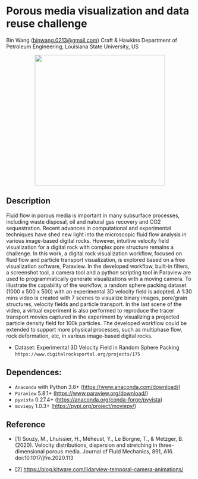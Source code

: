 Porous media visualization and data reuse challenge
==============================================================================================
Bin Wang (binwang.0213@gmail.com)
Craft & Hawkins Department of Petroleum Engineering, Louisiana State University, US

<p align="center">
<img src="../main/output/Cover.jpg?raw=true" height="350" />
</p>

## Description

Fluid flow in porous media is important in many subsurface processes, including waste disposal, oil and natural gas recovery and CO2 sequestration. Recent advances in computational and experimental techniques have shed new light into the microscopic fluid flow analysis in various image-based digital rocks.  However, intuitive velocity field visualization for a digital rock with complex pore structure remains a challenge. In this work, a digital rock visualization workflow, focused on fluid flow and particle transport visualization, is explored based on a free visualization software, Paraview. In the developed workflow, built-in filters, a screenshot tool, a camera tool and a python scripting tool in Paraview are used to programmatically generate visualizations with a moving camera. To illustrate the capability of the workflow, a random sphere packing dataset (1000 x 500 x 500) with an experimental 3D velocity field is adopted. A 1:30 mins video is created with 7 scenes to visualize binary images, pore/grain structures, velocity fields and particle transport. In the last scene of the video, a virtual experiment is also performed to reproduce the tracer transport movies captured in the experiment by visualizing a projected particle density field for 100k particles. The developed workflow could be extended to support more physical processes, such as multiphase flow, rock deformation, etc, in various image-based digital rocks.

* Dataset: Experimental 3D Velocity Field in Random Sphere Packing `https://www.digitalrocksportal.org/projects/175`

## Dependences:
* `Anaconda` with Python 3.6+ (https://www.anaconda.com/download/)
* `Paraview` 5.8.1+ (https://www.paraview.org/download/)
* `pyvista` 0.27.4+ (https://anaconda.org/conda-forge/pyvista)
* `moviepy` 1.0.3+ (https://pypi.org/project/moviepy/)

## Reference
* [1] Souzy, M., Lhuissier, H., Méheust, Y., Le Borgne, T., & Metzger, B. (2020). Velocity distributions, dispersion and stretching in three-dimensional porous media. Journal of Fluid Mechanics, 891, A16. doi:10.1017/jfm.2020.113

* [2] https://blog.kitware.com/lidarview-temporal-camera-animations/
